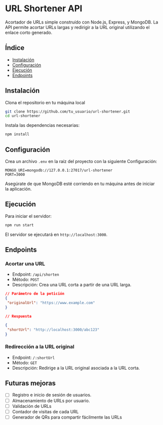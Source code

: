 # URL Shortener API

Acortador de URLs simple construído con Node.js, Express, y MongoDB. La API permite
acortar URLs largas y redirigir a la URL original utilizando el enlace corto generado.

## Índice

- [Instalación](#instalación)
- [Configuración](#configuración)
- [Ejecución](#ejecución)
- [Endpoints](#endpoints)

## Instalación

Clona el repositorio en tu máquina local

```bash
git clone https://github.com/tu_usuario/url-shortener.git
cd url-shortener
```

Instala las dependencias necesarias:

```bash
npm install
```

## Configuración

Crea un archivo `.env` en la raíz del proyecto con la siguiente Configuración:

```plaintext
MONGO_URI=mongodb://127.0.0.1:27017/url-shortener
PORT=3000
```

Asegúrate de que MongoDB esté corriendo en tu máquina antes de iniciar la aplicación.

## Ejecución

Para iniciar el servidor:

```bash
npm run start
```

El servidor se ejecutará en `http://localhost:3000`.

## Endpoints

### Acortar una URL

- Endpoint: `/api/shorten`
- Método: `POST`
- Descripción: Crea una URL corta a partir de una URL larga.

```json
// Parámetro de la petición
{
 "originalUrl": "https://www.example.com"
}

// Respuesta

{
 "shortUrl": "http://localhost:3000/abc123"
}
```

### Redirección a la URL original

- Endpoint: `/:shortUrl`
- Método: `GET`
- Descripción: Redirige a la URL original asociada a la URL corta.

## Futuras mejoras

- [ ] Registro e inicio de sesión de usuarios.
- [ ] Almacenamiento de URLs por usuario.
- [ ] Validación de URLs
- [ ] Contador de visitas de cada URL
- [ ] Generador de QRs para compartir fácilmente las URLs

